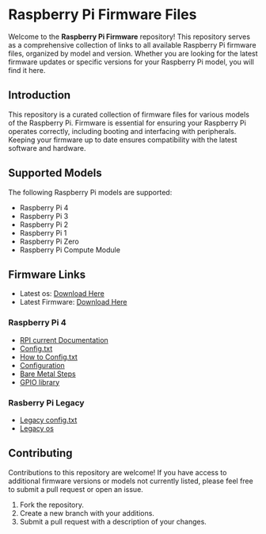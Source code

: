 # Raspberry Pi Firmware Files

Welcome to the **Raspberry Pi Firmware** repository! This repository serves as a comprehensive collection of links to all available Raspberry Pi firmware files, organized by model and version. Whether you are looking for the latest firmware updates or specific versions for your Raspberry Pi model, you will find it here.


## Introduction

This repository is a curated collection of firmware files for various models of the Raspberry Pi. Firmware is essential for ensuring your Raspberry Pi operates correctly, including booting and interfacing with peripherals. Keeping your firmware up to date ensures compatibility with the latest software and hardware.

## Supported Models

The following Raspberry Pi models are supported:

- Raspberry Pi 4
- Raspberry Pi 3
- Raspberry Pi 2
- Raspberry Pi 1
- Raspberry Pi Zero
- Raspberry Pi Compute Module

## Firmware Links
- Latest os: [Download Here](https://www.raspberrypi.com/software/operating-systems/)
- Latest Firmware: [Download Here](https://github.com/raspberrypi/firmware)
  
### Raspberry Pi 4
  - [RPI current Documentation](https://www.raspberrypi.com/documentation/)
  - [Config.txt](https://www.raspberrypi.com/documentation/computers/config_txt.html)
  - [How to Config.txt](https://raspberrypi.stackexchange.com/questions/71399/how-to-edit-config-txt)
  - [Configuration](https://www.raspberrypi.com/documentation/computers/configuration.html#raspi-config)
  - [Bare Metal Steps](https://www.rpi4os.com)
  - [GPIO library](https://github.com/WiringPi/WiringPi)
    

### Rasberry Pi Legacy
 - [Legacy config.txt](https://www.raspberrypi.com/documentation/computers/legacy_config_txt.html)
 - [Legacy os](https://support.pishop.us/article/137-official-links-to-raspberry-pi-os-buster)
 


## Contributing

Contributions to this repository are welcome! If you have access to additional firmware versions or models not currently listed, please feel free to submit a pull request or open an issue.

1. Fork the repository.
2. Create a new branch with your additions.
3. Submit a pull request with a description of your changes.
